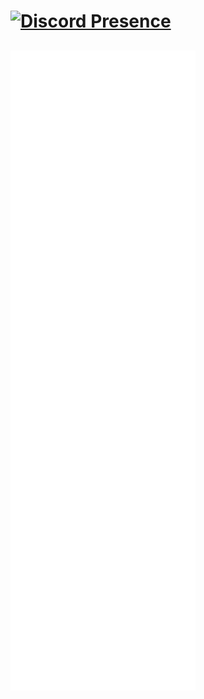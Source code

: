 # [![Discord Presence](https://lanyard-profile-readme.vercel.app/api/132933976120623104)](https://discord.com/users/132933976120623104)
## ![Metrics](github-metrics.svg)
